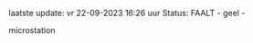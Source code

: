 laatste update: 
vr 22-09-2023 16:26   uur 
Status: FAALT - geel - 
<div class="service Y">microstation</div>